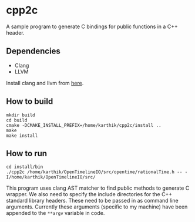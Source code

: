# cpp2c

A sample program to generate C bindings for public functions in a C++ header.

## Dependencies
- Clang
- LLVM

Install clang and llvm from [here](https://releases.llvm.org/download.html).

## How to build
```console
mkdir build
cd build
cmake -DCMAKE_INSTALL_PREFIX=/home/karthik/cpp2c/install ..
make
make install
```

## How to run
```console
cd install/bin
./cpp2c /home/karthik/OpenTimelineIO/src/opentime/rationalTime.h -- -I/home/karthik/OpenTimelineIO/src/
```

This program uses clang AST matcher to find public methods to generate C wrapper. We also need to specify the include directories for the C++ standard library headers. These need to be passed in as command line arguments. Currently these arguments (specific to my machine) have been appended to the `**argv` variable in code. 
